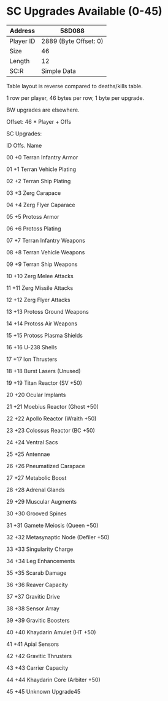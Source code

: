#  SC Upgrades Available (0-45)
Address   | 58D088
----------|-------------
Player ID | 2889 (Byte Offset: 0)
Size 	  | 46
Length 	  | 12
SC:R      | Simple Data

Table layout is reverse compared to deaths/kills table. 

1 row per player, 46 bytes per row, 1 byte per upgrade. 

BW upgrades are elsewhere. 

Offset: 46 * Player + Offs 

SC Upgrades: 
ID Offs. Name 
00 +0 Terran Infantry Armor 
01 +1 Terran Vehicle Plating 
02 +2 Terran Ship Plating 
03 +3 Zerg Carapace 
04 +4 Zerg Flyer Caparace 
05 +5 Protoss Armor 
06 +6 Protoss Plating 
07 +7 Terran Infantry Weapons 
08 +8 Terran Vehicle Weapons 
09 +9 Terran Ship Weapons 
10 +10 Zerg Melee Attacks 
11 +11 Zerg Missile Attacks 
12 +12 Zerg Flyer Attacks 
13 +13 Protoss Ground Weapons 
14 +14 Protoss Air Weapons 
15 +15 Protoss Plasma Shields 
16 +16 U-238 Shells 
17 +17 Ion Thrusters 
18 +18 Burst Lasers (Unused) 
19 +19 Titan Reactor (SV +50) 
20 +20 Ocular Implants 
21 +21 Moebius Reactor (Ghost +50) 
22 +22 Apollo Reactor (Wraith +50) 
23 +23 Colossus Reactor (BC +50) 
24 +24 Ventral Sacs 
25 +25 Antennae 
26 +26 Pneumatized Carapace 
27 +27 Metabolic Boost 
28 +28 Adrenal Glands 
29 +29 Muscular Augments 
30 +30 Grooved Spines 
31 +31 Gamete Meiosis (Queen +50) 
32 +32 Metasynaptic Node (Defiler +50) 
33 +33 Singularity Charge 
34 +34 Leg Enhancements 
35 +35 Scarab Damage 
36 +36 Reaver Capacity 
37 +37 Gravitic Drive 
38 +38 Sensor Array 
39 +39 Gravitic Boosters 
40 +40 Khaydarin Amulet (HT +50) 
41 +41 Apial Sensors 
42 +42 Gravitic Thrusters 
43 +43 Carrier Capacity 
44 +44 Khaydarin Core (Arbiter +50) 
45 +45 Unknown Upgrade45

